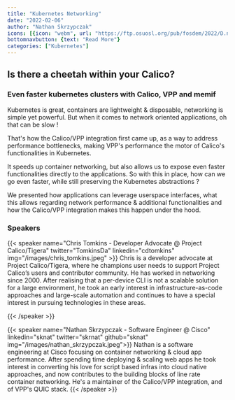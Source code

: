 ```yaml
---
title: "Kubernetes Networking"
date: "2022-02-06"
author: "Nathan Skrzypczak"
icons: [{icon: "webm", url: "https://ftp.osuosl.org/pub/fosdem/2022/D.network/kubernetes_networking_is_there_a_cheetah.webm"}, {icon: "file-pdf", color: "#F40F02", url: "https://fosdem.org/2022/schedule/event/kubernetes_networking_is_there_a_cheetah/attachments/slides/5080/export/events/attachments/kubernetes_networking_is_there_a_cheetah/slides/5080/FOSDEM_2022_Calico_VPP_is_there_a_cheetah_within_your_Calico.pdf"}]
bottomnavbutton: {text: "Read More"}
categories: ["Kubernetes"]
---
```


## **Is there a cheetah within your Calico?**

### Even faster kubernetes clusters with Calico, VPP and memif

Kubernetes is great, containers are lightweight & disposable, networking is simple yet powerful. But when it comes to network oriented applications, oh that can be slow !

That's how the Calico/VPP integration first came up, as a way to address performance bottlenecks, making VPP's performance the motor of Calico's functionalities in Kubernetes.

<!--more-->

It speeds up container networking, but also allows us to expose even faster functionalities directly to the applications. So with this in place, how can we go even faster, while still preserving the Kubernetes abstractions ?

We presented how applications can leverage userspace interfaces, what this allows regarding network performance & additional functionalities and how the Calico/VPP integration makes this happen under the hood.

### Speakers

{{< speaker name="Chris Tomkins - Developer Advocate @ Project Calico/Tigera" twitter="TomkinsDa" linkedin="cdtomkins" img="/images/chris_tomkins.jpeg" >}}
Chris is a developer advocate at Project Calico/Tigera, where he champions user needs to support Project Calico’s users and contributor community.
He has worked in networking since 2000. After realising that a per-device CLI is not a scalable solution for a large environment,
he took an early interest in infrastructure-as-code approaches and large-scale automation and continues to have a special interest
in pursuing technologies in these areas.

{{< /speaker >}}

{{< speaker name="Nathan Skrzypczak - Software Engineer @ Cisco" linkedin="sknat" twitter="skrnat" github="sknat" img="/images/nathan_skrzypczak.jpeg">}}
Nathan is a software engineering at Cisco focusing on container networking & cloud app performance. After spending
time deploying & scaling web apps he took interest in converting his love for script based infras into cloud native
approaches, and now contributes to the building blocks of line rate container networking. He's a maintainer of the
Calico/VPP integration, and of VPP's QUIC stack.
{{< /speaker >}}
